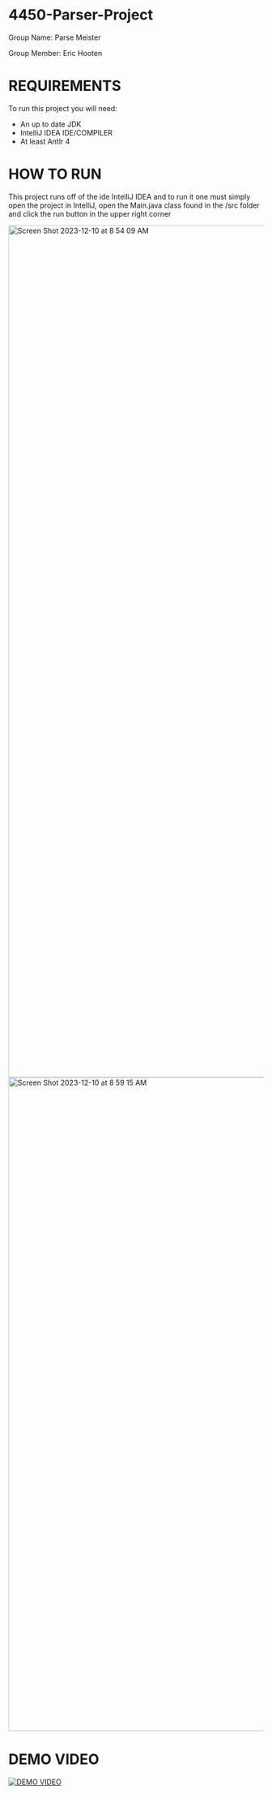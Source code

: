 # 4450-Parser-Project

Group Name: Parse Meister

Group Member: Eric Hooten

# REQUIREMENTS

To run this project you will need:
- An up to date JDK
- IntelliJ IDEA IDE/COMPILER
- At least Antlr 4

# HOW TO RUN

This project runs off of the ide IntelliJ IDEA and to run it one must simply open the project in IntelliJ, open the Main.java class found in the /src folder and click the run button in the upper right corner

<img width="1680" alt="Screen Shot 2023-12-10 at 8 54 09 AM" src="https://github.com/hootie42502/4450-Parser-Project/assets/131285920/65a1c412-9afd-4c75-b259-918a032bcb40">

<img width="1289" alt="Screen Shot 2023-12-10 at 8 59 15 AM" src="https://github.com/hootie42502/4450-Parser-Project/assets/131285920/6e16604b-fef7-4196-b1fb-c828d3025e22">

# DEMO VIDEO

[![DEMO VIDEO](https://img.youtube.com/vi/Yx5L38yVpGM/0.jpg)](https://www.youtube.com/watch?v=Yx5L38yVpGM)
